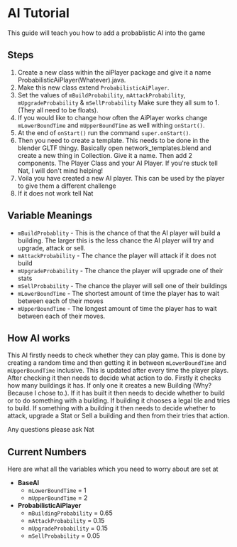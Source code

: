 # AI Tutorial

This guide will teach you how to add a probablistic AI into the game

## Steps

1) Create a new class within the aiPlayer package and give it a name ProbabilisticAiPlayer(Whatever).java.
2) Make this new class extend `ProbabilisticAiPlayer`.
3) Set the values of `mBuildProbability`, `mAttackProbability`, `mUpgradeProbability` & `mSellProbability`  Make sure they all sum to 1. (They all need to be floats).
4) If you would like to change how often the AiPlayer works change `mLowerBoundTime` and `mUpperBoundTime` as well withing `onStart()`.
5) At the end of `onStart()` run the command `super.onStart()`.  
6) Then you need to create a template.  This needs to be done in the blender GLTF thingy. Basically open network_templates.blend and create a new thing in Collection.  Give it a name.  Then add 2 components.  The Player Class and your AI Player.  If you're stuck tell Nat, I will don't mind helping!
7) Voila you have created a new AI player.  This can be used by the player to give them a different challenge
8) If it does not work tell Nat

## Variable Meanings
- `mBuildProbablity` - This is the chance of that the AI player will build a building.  The larger this is the less chance the AI player will try and upgrade, attack or sell.
- `mAttackProbability` - The chance the player will attack if it does not build
- `mUpgradeProbability` - The chance the player will upgrade one of their stats
- `mSellProbability` - The chance the player will sell one of their buildings
- `mLowerBoundTime` - The shortest amount of time the player has to wait between each of their moves
- `mUpperBoundTime` - The longest amount of time the player has to wait between each of their moves.  

## How AI works
This AI firstly needs to check whether they can play game.  This is done by creating a random time and then getting it in between `mLowerBoundTime` and `mUpperBoundTime` inclusive.  This is updated after every time the player plays.  After checking it then needs to decide what action to do.  Firstly it checks how many buildings it has.  If only one it creates a new Building (Why?  Because I chose to.).  If it has built it then needs to decide whether to build or to do something with a building.  If building it chooses a legal tile and tries to build.  If something with a building it then needs to decide whether to attack, upgrade a Stat or Sell a building and then from their tries that action.

Any questions please ask Nat 

## Current Numbers
Here are what all the variables which you need to worry about are set at 

- **BaseAI**
	- `mLowerBoundTime` = 1
	- `mUpperBoundTime` = 2
- **ProbabilisticAiPlayer** 
	- `mBuildingProbability` = 0.65
	- `mAttackProbability` = 0.15
	- `mUpgradeProbability` = 0.15
	- `mSellProbability` = 0.05
